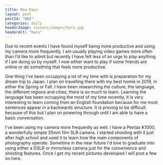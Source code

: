 ```yaml
---
title: New Days
layout: post
postId: "002"
categories: daily
headerImage: /assets/images/haru.jpg
headerAlt: "haru"
---
```

Due to recent events I have found myself being more productive and using my camera more frequently. I am usually playing video games more often than I'd like to admit but recently I have felt less of an urge to play anything if I am doing so by myself. I now either want to play if some friends are online or do something that feels more productive.

One thing I've been occupying a lot of my time with is preparation for my dream trip to Japan. I plan on travelling there with my best homie in 2019, in either the Spring or Fall. I have been researching the culture, the language, the different regions and cities; there is so much to learn. Learning the language has been occupying the most of my time recently, it is very interesting to learn coming from an English foundation because for me most sentences appear in a backwards structure. It is proving to be difficult because of this but I plan on powering through until I am able to have a basic conversation.

I've been using my camera more frequently as well. I have a Pentax K1000, a wonderfully simple 35mm film SLR camera. I started shooting with it just after high school and used it to learn how the main components of photography operate. Sometime in the near future I'd love to graduate into using either a DSLR or mirrorless camera just for the convenience and shooting features. Once I get my recent pictures developed I will post a few on here.